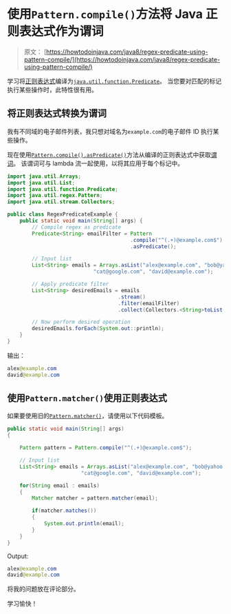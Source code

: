 # 使用`Pattern.compile()`方法将 Java 正则表达式作为谓词

> 原文： [https://howtodoinjava.com/java8/regex-predicate-using-pattern-compile/](https://howtodoinjava.com/java8/regex-predicate-using-pattern-compile/)

学习将[正则表达式](//howtodoinjava.com/java-regular-expression-tutorials/)编译为[`java.util.function.Predicate`](https://docs.oracle.com/javase/8/docs/api/java/util/function/Predicate.html)。 当您要对匹配的标记执行某些操作时，此特性很有用。

## 将正则表达式转换为谓词

我有不同域的电子邮件列表，我只想对域名为`example.com`的电子邮件 ID 执行某些操作。

现在使用[`Pattern.compile().asPredicate()`](https://docs.oracle.com/javase/8/docs/api/java/util/regex/Pattern.html#asPredicate--)方法从编译的正则表达式中获取[谓词](//howtodoinjava.com/java8/how-to-use-predicate-in-java-8/)。 该谓词可与 lambda 流一起使用，以将其应用于每个标记中。

```java
import java.util.Arrays;
import java.util.List;
import java.util.function.Predicate;
import java.util.regex.Pattern;
import java.util.stream.Collectors;

public class RegexPredicateExample {
	public static void main(String[] args) {
		// Compile regex as predicate
		Predicate<String> emailFilter = Pattern
										.compile("^(.+)@example.com$")
										.asPredicate();

		// Input list
		List<String> emails = Arrays.asList("alex@example.com", "bob@yahoo.com", 
							"cat@google.com", "david@example.com");

		// Apply predicate filter
		List<String> desiredEmails = emails
									.stream()
									.filter(emailFilter)
									.collect(Collectors.<String>toList());

		// Now perform desired operation
		desiredEmails.forEach(System.out::println);
	}
}

```

输出：

```java
alex@example.com
david@example.com
```

## 使用`Pattern.matcher()`使用正则表达式

如果要使用旧的[`Pattern.matcher()`](//howtodoinjava.com/regex/java-regex-validate-email-address/)，请使用以下代码模板。

```java
public static void main(String[] args) 
{

	Pattern pattern = Pattern.compile("^(.+)@example.com$");

	// Input list
	List<String> emails = Arrays.asList("alex@example.com", "bob@yahoo.com", 
						"cat@google.com", "david@example.com");

	for(String email : emails)
	{
	    Matcher matcher = pattern.matcher(email);

	    if(matcher.matches()) 
	    {
	    	System.out.println(email);
	    }
	}
}

```

Output:

```java
alex@example.com
david@example.com
```

将我的问题放在评论部分。

学习愉快！